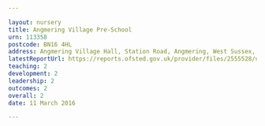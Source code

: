 ```yaml
---

layout: nursery
title: Angmering Village Pre-School
urn: 113358
postcode: BN16 4HL
address: Angmering Village Hall, Station Road, Angmering, West Sussex, BN16 4HL
latestReportUrl: https://reports.ofsted.gov.uk/provider/files/2555528/urn/113358.pdf
teaching: 2
development: 2
leadership: 2
outcomes: 2
overall: 2
date: 11 March 2016

---
```

